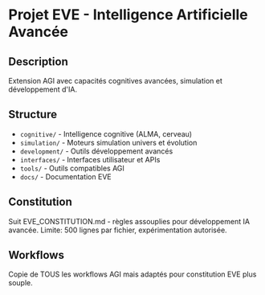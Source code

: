 # Projet EVE - Intelligence Artificielle Avancée

## Description
Extension AGI avec capacités cognitives avancées, simulation et développement d'IA.

## Structure
- `cognitive/` - Intelligence cognitive (ALMA, cerveau)
- `simulation/` - Moteurs simulation univers et évolution
- `development/` - Outils développement avancés
- `interfaces/` - Interfaces utilisateur et APIs
- `tools/` - Outils compatibles AGI
- `docs/` - Documentation EVE

## Constitution
Suit EVE_CONSTITUTION.md - règles assouplies pour développement IA avancée.
Limite: 500 lignes par fichier, expérimentation autorisée.

## Workflows
Copie de TOUS les workflows AGI mais adaptés pour constitution EVE plus souple.

